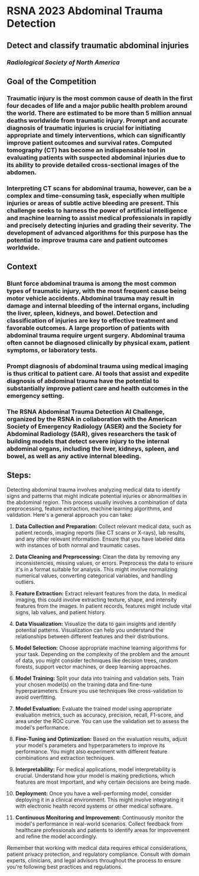 #   RSNA 2023 Abdominal Trauma Detection
##  Detect and classify traumatic abdominal injuries

### _Radiological Society of North America_

##  Goal of the Competition

### Traumatic injury is the most common cause of death in the first four decades of life and a major public health problem around the world. There are estimated to be more than 5 million annual deaths worldwide from traumatic injury. Prompt and accurate diagnosis of traumatic injuries is crucial for initiating appropriate and timely interventions, which can significantly improve patient outcomes and survival rates. Computed tomography (CT) has become an indispensable tool in evaluating patients with suspected abdominal injuries due to its ability to provide detailed cross-sectional images of the abdomen.

### Interpreting CT scans for abdominal trauma, however, can be a complex and time-consuming task, especially when multiple injuries or areas of subtle active bleeding are present. This challenge seeks to harness the power of artificial intelligence and machine learning to assist medical professionals in rapidly and precisely detecting injuries and grading their severity. The development of advanced algorithms for this purpose has the potential to improve trauma care and patient outcomes worldwide.

##  Context 
### Blunt force abdominal trauma is among the most common types of traumatic injury, with the most frequent cause being motor vehicle accidents. Abdominal trauma may result in damage and internal bleeding of the internal organs, including the liver, spleen, kidneys, and bowel. Detection and classification of injuries are key to effective treatment and favorable outcomes. A large proportion of patients with abdominal trauma require urgent surgery. Abdominal trauma often cannot be diagnosed clinically by physical exam, patient symptoms, or laboratory tests.

### Prompt diagnosis of abdominal trauma using medical imaging is thus critical to patient care. AI tools that assist and expedite diagnosis of abdominal trauma have the potential to substantially improve patient care and health outcomes in the emergency setting.

### The RSNA Abdominal Trauma Detection AI Challenge, organized by the RSNA in collaboration with the American Society of Emergency Radiology (ASER) and the Society for Abdominal Radiology (SAR), gives researchers the task of building models that detect severe injury to the internal abdominal organs, including the liver, kidneys, spleen, and bowel, as well as any active internal bleeding.

##  Steps:
Detecting abdominal trauma involves analyzing medical data to identify signs and patterns that might indicate potential injuries or abnormalities in the abdominal region. This process usually involves a combination of data preprocessing, feature extraction, machine learning algorithms, and validation. Here's a general approach you can take:

1. **Data Collection and Preparation:**
   Collect relevant medical data, such as patient records, imaging reports (like CT scans or X-rays), lab results, and any other relevant information. Ensure that you have labeled data with instances of both normal and traumatic cases.

2. **Data Cleaning and Preprocessing:**
   Clean the data by removing any inconsistencies, missing values, or errors. Preprocess the data to ensure it's in a format suitable for analysis. This might involve normalizing numerical values, converting categorical variables, and handling outliers.

3. **Feature Extraction:**
   Extract relevant features from the data. In medical imaging, this could involve extracting texture, shape, and intensity features from the images. In patient records, features might include vital signs, lab values, and patient history.

4. **Data Visualization:**
   Visualize the data to gain insights and identify potential patterns. Visualization can help you understand the relationships between different features and their distributions.

5. **Model Selection:**
   Choose appropriate machine learning algorithms for your task. Depending on the complexity of the problem and the amount of data, you might consider techniques like decision trees, random forests, support vector machines, or deep learning approaches.

6. **Model Training:**
   Split your data into training and validation sets. Train your chosen model(s) on the training data and fine-tune hyperparameters. Ensure you use techniques like cross-validation to avoid overfitting.

7. **Model Evaluation:**
   Evaluate the trained model using appropriate evaluation metrics, such as accuracy, precision, recall, F1-score, and area under the ROC curve. You can use the validation set to assess the model's performance.

8. **Fine-Tuning and Optimization:**
   Based on the evaluation results, adjust your model's parameters and hyperparameters to improve its performance. You might also experiment with different feature combinations and extraction techniques.

9. **Interpretability:**
   For medical applications, model interpretability is crucial. Understand how your model is making predictions, which features are most important, and why certain decisions are being made.

10. **Deployment:**
   Once you have a well-performing model, consider deploying it in a clinical environment. This might involve integrating it with electronic health record systems or other medical software.

11. **Continuous Monitoring and Improvement:**
   Continuously monitor the model's performance in real-world scenarios. Collect feedback from healthcare professionals and patients to identify areas for improvement and refine the model accordingly.

Remember that working with medical data requires ethical considerations, patient privacy protection, and regulatory compliance. Consult with domain experts, clinicians, and legal advisors throughout the process to ensure you're following best practices and regulations.